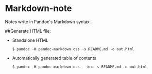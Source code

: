 Markdown-note
=============

Notes write in Pandoc's Markdown syntax.  

##Genarate HTML file:  

* Standalone HTML

    `$ pandoc -H pandoc-markdown.css -s README.md -o out.html`  

* Automatically generated table of contents  

    `$ pandoc -H pandoc-markdown.css --toc -s README.md -o out.html`  
